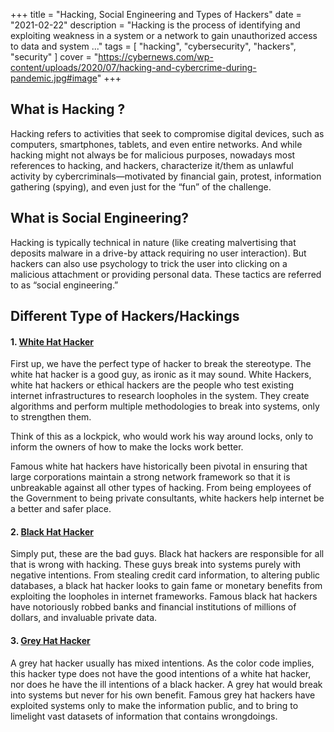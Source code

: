 +++
title = "Hacking, Social Engineering and Types of Hackers"
date = "2021-02-22"
description = "Hacking is the process of identifying and exploiting weakness in a system or a network to gain unauthorized access to data and system ..."
tags = [
    "hacking",
    "cybersecurity",
    "hackers",
    "security"
]
cover = "https://cybernews.com/wp-content/uploads/2020/07/hacking-and-cybercrime-during-pandemic.jpg#image"
+++

## What is Hacking ?

Hacking refers to activities that seek to compromise digital devices, such as computers, smartphones, tablets, and even entire networks. And while hacking might not always be for malicious purposes, nowadays most references to hacking, and hackers, characterize it/them as unlawful activity by cybercriminals—motivated by financial gain, protest, information gathering (spying), and even just for the “fun” of the challenge.

## What is Social Engineering?

Hacking is typically technical in nature (like creating malvertising that deposits malware in a drive-by attack requiring no user interaction). But hackers can also use psychology to trick the user into clicking on a malicious attachment or providing personal data. These tactics are referred to as “social engineering.”

## Different Type of Hackers/Hackings

#### 1. <ins>White Hat Hacker</ins>

First up, we have the perfect type of hacker to break the stereotype. The white hat hacker is a good guy, as ironic as it may sound. White Hackers, white hat hackers or ethical hackers are the people who test existing internet infrastructures to research loopholes in the system. They create algorithms and perform multiple methodologies to break into systems, only to strengthen them.

Think of this as a lockpick, who would work his way around locks, only to inform the owners of how to make the locks work better.

Famous white hat hackers have historically been pivotal in ensuring that large corporations maintain a strong network framework so that it is unbreakable against all other types of hacking. From being employees of the Government to being private consultants, white hackers help internet be a better and safer place.

#### 2. <ins>Black Hat Hacker</ins>

Simply put, these are the bad guys. Black hat hackers are responsible for all that is wrong with hacking. These guys break into systems purely with negative intentions. From stealing credit card information, to altering public databases, a black hat hacker looks to gain fame or monetary benefits from exploiting the loopholes in internet frameworks. Famous black hat hackers have notoriously robbed banks and financial institutions of millions of dollars, and invaluable private data.

#### 3. <ins>Grey Hat Hacker</ins>

A grey hat hacker usually has mixed intentions. As the color code implies, this hacker type does not have the good intentions of a white hat hacker, nor does he have the ill intentions of a black hacker. A grey hat would break into systems but never for his own benefit. Famous grey hat hackers have exploited systems only to make the information public, and to bring to limelight vast datasets of information that contains wrongdoings.

<br>

<style>
img[src$="#image"] {
  border-radius: 10px;
}
</style>
